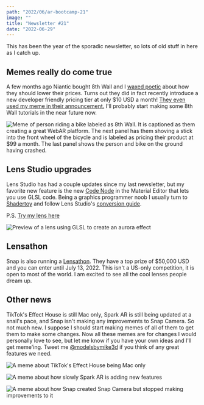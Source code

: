 ```yaml
---
path: "2022/06/ar-bootcamp-21"
image: ""
title: "Newsletter #21"
date: "2022-06-29"
---
```


This has been the year of the sporadic newsletter, so lots of old stuff in here as I catch up.

## Memes really do come true

A few months ago Niantic bought 8th Wall and I [waxed poetic](https://arbootcamp.com/newsletter/2022/03/ar-bootcamp-19#niantic-bought-8th-wall) about how they should lower their prices. Turns out they did in fact recently introduce a new developer friendly pricing tier at only $10 USD a month! [They even used my meme in their announcement.](https://youtu.be/XwGNsdIbLbA?t=814) I'll probably start making some 8th Wall tutorials in the near future now.

![Meme of person riding a bike labeled as 8th Wall. It is captioned as them creating a great WebAR platform. The next panel has them shoving a stick into the front wheel of the bicycle and is labeled as pricing their product at $99 a month. The last panel shows the person and bike on the ground having crashed.](/images/newsletter/2022/03/8th-wall-meme.jpg)

## Lens Studio upgrades

Lens Studio has had a couple updates since my last newsletter, but my favorite new feature is the new [Code Node](https://docs.snap.com/lens-studio/references/templates/world/code-node/) in the Material Editor that lets you use GLSL code. Being a graphics programmer noob I usually turn to [Shadertoy](https://www.shadertoy.com/) and follow Lens Studio's [conversion guide](https://docs.snap.com/lens-studio/references/guides/lens-features/graphics/materials/material-editor/tutorials/shadertoy-to-lens-studio/).

P.S. [Try my lens here](https://lens.snapchat.com/8f0e2905215b4b2eae95d131e1f7e8a2)

![Preview of a lens using GLSL to create an aurora effect](/images/newsletter/2022/06/aurora.gif)

## Lensathon

Snap is also running a [Lensathon](https://snaplensathon.devpost.com/). They have a top prize of $50,000 USD and you can enter until July 13, 2022. This isn't a US-only competition, it is open to most of the world. I am excited to see all the cool lenses people dream up.

## Other news

TikTok's Effect House is still Mac only, Spark AR is still being updated at a snail's pace, and Snap isn't making any improvements to Snap Camera. So not much new. I suppose I should start making memes of all of them to get them to make some changes. Now all these memes are for changes I would personally love to see, but let me know if you have your own ideas and I'll get meme'ing. Tweet me [@modelsbymike3d](https://twitter.com/modelsbymike3d) if you think of any great features we need.

![A meme about TikTok's Effect House being Mac only](/images/newsletter/2022/06/effect-house-meme.jpg)

![A meme about how slowly Spark AR is adding new features](/images/newsletter/2022/06/sparkar-meme.jpg)

![A meme about how Snap created Snap Camera but stopped making improvements to it](/images/newsletter/2022/06/snap-camera-meme.jpg)
